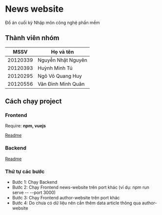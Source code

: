 # News website

Đồ án cuối kỳ Nhập môn công nghệ phần mềm

## Thành viên nhóm

| MSSV  | Họ và tên |
| ------------- | ------------- |
| 20120339  | Nguyễn Nhật Nguyên  |
| 20120393  | Huỳnh Minh Tú  |
| 20120295  | Ngô Võ Quang Huy  |
| 20120556  | Văn Đình Minh Quân  |

## Cách chạy project

### Frontend
Require: <b>npm, vuejs</b>

[Readme](/Frontend/news-website/README.md)

### Backend
[Readme](/Backend/Readme-Backend.md)

### Thứ tự các bước

- Bước 1: Chạy Backend
- Bước 2: Chạy Frontend news-website trên port khác (ví dụ: npm run serve -- --port 3000)
- Bước 3: Chạy Frontend author-website trên port khác
- Bước 4: Do chưa có dữ liệu nên cần thêm data article thông qua author-website
